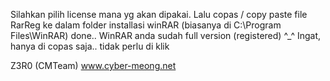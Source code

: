 Silahkan pilih license mana yg akan dipakai.
Lalu copas / copy paste file RarReg ke dalam folder installasi winRAR (biasanya di C:\Program Files\WinRAR)
done.. WinRAR anda sudah full version (registered) ^_^
Ingat, hanya di copas saja.. tidak perlu di klik


Z3R0 (CMTeam)
www.cyber-meong.net
